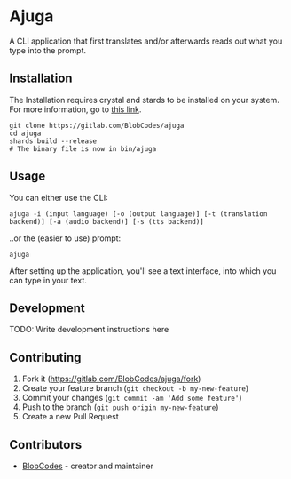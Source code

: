 # Ajuga

A CLI application that first translates and/or afterwards reads out what you type into the prompt.

## Installation

The Installation requires crystal and stards to be installed on your system.
For more information, go to [this link](https://crystal-lang.org/install).

```shell
git clone https://gitlab.com/BlobCodes/ajuga
cd ajuga
shards build --release
# The binary file is now in bin/ajuga
```

## Usage

You can either use the CLI:

```shell
ajuga -i (input language) [-o (output language)] [-t (translation backend)] [-a (audio backend)] [-s (tts backend)]
```

..or the (easier to use) prompt:

```shell
ajuga
```

After setting up the application, you'll see a text interface, into which you can type in your text.

## Development

TODO: Write development instructions here

## Contributing

1. Fork it (<https://gitlab.com/BlobCodes/ajuga/fork>)
2. Create your feature branch (`git checkout -b my-new-feature`)
3. Commit your changes (`git commit -am 'Add some feature'`)
4. Push to the branch (`git push origin my-new-feature`)
5. Create a new Pull Request

## Contributors

- [BlobCodes](https://gitlab.com/BlobCodes) - creator and maintainer
